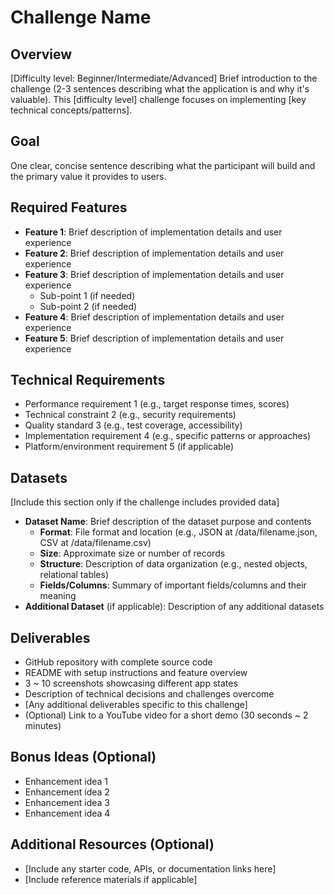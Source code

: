 # Challenge Name

## Overview
[Difficulty level: Beginner/Intermediate/Advanced] Brief introduction to the challenge (2-3 sentences describing what the application is and why it's valuable). This [difficulty level] challenge focuses on implementing [key technical concepts/patterns].

## Goal
One clear, concise sentence describing what the participant will build and the primary value it provides to users.

## Required Features
- **Feature 1**: Brief description of implementation details and user experience
- **Feature 2**: Brief description of implementation details and user experience
- **Feature 3**: Brief description of implementation details and user experience
  - Sub-point 1 (if needed)
  - Sub-point 2 (if needed)
- **Feature 4**: Brief description of implementation details and user experience
- **Feature 5**: Brief description of implementation details and user experience

## Technical Requirements
- Performance requirement 1 (e.g., target response times, scores)
- Technical constraint 2 (e.g., security requirements)
- Quality standard 3 (e.g., test coverage, accessibility)
- Implementation requirement 4 (e.g., specific patterns or approaches)
- Platform/environment requirement 5 (if applicable)

## Datasets
[Include this section only if the challenge includes provided data]

- **Dataset Name**: Brief description of the dataset purpose and contents
  - **Format**: File format and location (e.g., JSON at /data/filename.json, CSV at /data/filename.csv)
  - **Size**: Approximate size or number of records
  - **Structure**: Description of data organization (e.g., nested objects, relational tables)
  - **Fields/Columns**: Summary of important fields/columns and their meaning
- **Additional Dataset** (if applicable): Description of any additional datasets

## Deliverables
- GitHub repository with complete source code
- README with setup instructions and feature overview
- 3 ~ 10 screenshots showcasing different app states
- Description of technical decisions and challenges overcome
- [Any additional deliverables specific to this challenge]
- (Optional) Link to a YouTube video for a short demo (30 seconds ~ 2 minutes)

## Bonus Ideas (Optional)
- Enhancement idea 1
- Enhancement idea 2
- Enhancement idea 3
- Enhancement idea 4

## Additional Resources (Optional)
- [Include any starter code, APIs, or documentation links here]
- [Include reference materials if applicable]
